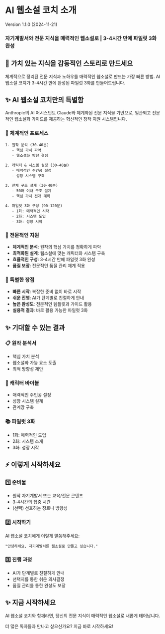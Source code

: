 # AI 웹소설 코치 소개
Version 1.1.0 (2024-11-21)

### 자기계발서와 전문 지식을 매력적인 웹소설로 | 3-4시간 만에 파일럿 3화 완성

## 🌟 가치 있는 지식을 감동적인 스토리로 만드세요

체계적으로 정리된 전문 지식과 노하우를
매력적인 웹소설로 만드는 가장 빠른 방법.
AI 웹소설 코치가 3-4시간 만에 완성된 파일럿 3화를 만들어드립니다.

## ✨ AI 웹소설 코치만의 특별함

Anthropic의 AI 어시스턴트 Claude와 체계화된 전문 지식을 기반으로,
일관되고 전문적인 웹소설화 가이드를 제공하는 혁신적인 창작 지원 시스템입니다.

### 🎯 체계적인 프로세스
```
1. 원작 분석 (30-40분)
   - 핵심 가치 파악
   - 웹소설화 방향 결정

2. 캐릭터 & 시스템 설정 (30-40분)
   - 매력적인 주인공 설정
   - 성장 시스템 구축

3. 전체 구조 설계 (30-40분)
   - 50화 이내 구조 설계
   - 핵심 가치 전개 계획

4. 파일럿 3화 구성 (90-120분)
   - 1화: 매력적인 시작
   - 2화: 시스템 도입
   - 3화: 성장 시작
```

### 🎨 전문적인 지원
- **체계적인 분석**: 원작의 핵심 가치를 정확하게 파악
- **최적화된 설계**: 웹소설에 맞는 캐릭터와 시스템 구축
- **효율적인 구성**: 3-4시간 만에 파일럿 3화 완성
- **품질 보장**: 전문적인 품질 관리 체계 적용

### 🚀 특별한 장점
- **빠른 시작**: 복잡한 준비 없이 바로 시작
- **쉬운 진행**: AI가 단계별로 친절하게 안내
- **높은 완성도**: 전문적인 템플릿과 가이드 활용
- **실용적 결과**: 바로 활용 가능한 파일럿 3화

## ✨ 기대할 수 있는 결과

### 📋 원작 분석서
- 핵심 가치 분석
- 웹소설화 가능 요소 도출
- 최적 방향성 제안

### 👤 캐릭터 바이블
- 매력적인 주인공 설정
- 성장 시스템 설계
- 관계망 구축

### 📚 파일럿 3화
- 1화: 매력적인 도입
- 2화: 시스템 소개
- 3화: 성장 시작

## ⚡ 이렇게 시작하세요

### 1️⃣ 준비물
- 원작 자기계발서 또는 교육/전문 콘텐츠
- 3-4시간의 집중 시간
- (선택) 선호하는 장르나 방향성

### 2️⃣ 시작하기
AI 웹소설 코치에게 이렇게 말씀해주세요:
```
"안녕하세요, 자기계발서를 웹소설로 만들고 싶습니다."
```

### 3️⃣ 진행 과정
- AI가 단계별로 친절하게 안내
- 선택지를 통한 쉬운 의사결정
- 품질 관리를 통한 완성도 보장

## ✨ 지금 시작하세요

AI 웹소설 코치와 함께라면,
당신의 전문 지식이 매력적인 웹소설로 새롭게 태어납니다.

더 많은 독자들과 만나고 싶으신가요?
지금 바로 시작하세요!